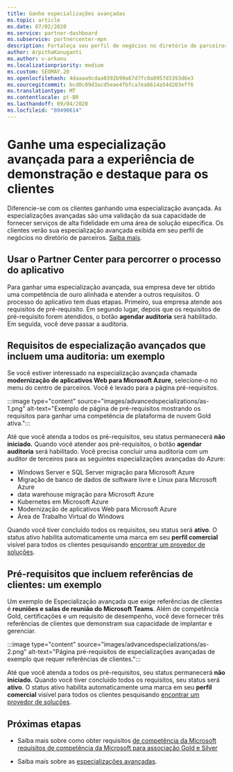 ```yaml
---
title: Ganhe especializações avançadas
ms.topic: article
ms.date: 07/02/2020
ms.service: partner-dashboard
ms.subservice: partnercenter-mpn
description: Fortaleça seu perfil de negócios no diretório de parceiros. Saiba como obter especializações avançadas junto com suas competências Gold/Silver.
author: ArpithaKanuganti
ms.author: v-arkanu
ms.localizationpriority: medium
ms.custom: SEOMAY.20
ms.openlocfilehash: 4daaaa9cdaa0392b90a67d7fc0a8957d3393d6e3
ms.sourcegitcommit: bcd0c09d3acd5eae4fbfca7ea6614a54d203eff6
ms.translationtype: MT
ms.contentlocale: pt-BR
ms.lasthandoff: 09/04/2020
ms.locfileid: "89490614"
---
```

# <a name="earn-an-advanced-specialization-to-showcase-expertise-and-stand-out-to-customers"></a>Ganhe uma especialização avançada para a experiência de demonstração e destaque para os clientes 

Diferencie-se com os clientes ganhando uma especialização avançada. As especializações avançadas são uma validação da sua capacidade de fornecer serviços de alta fidelidade em uma área de solução específica. Os clientes verão sua especialização avançada exibida em seu perfil de negócios no diretório de parceiros. [Saiba mais](https://partner.microsoft.com/membership/advanced-specialization).

## <a name="use-partner-center-to-move-through-the-application-process"></a>Usar o Partner Center para percorrer o processo do aplicativo

Para ganhar uma especialização avançada, sua empresa deve ter obtido uma competência de ouro alinhada e atender a outros requisitos. O processo do aplicativo tem duas etapas. Primeiro, sua empresa atende aos requisitos de pré-requisito. Em segundo lugar, depois que os requisitos de pré-requisito forem atendidos, o botão **agendar auditoria** será habilitado. Em seguida, você deve passar a auditoria. 

## <a name="advanced-specialization-requirements-that-include-an-audit-an-example"></a>Requisitos de especialização avançados que incluem uma auditoria: um exemplo

Se você estiver interessado na especialização avançada chamada **modernização de aplicativos Web para Microsoft Azure**, selecione-o no menu do centro de parceiros. Você é levado para a página pré-requisitos.

:::image type="content" source="images/advancedspecializations/as-1.png" alt-text="Exemplo de página de pré-requisitos mostrando os requisitos para ganhar uma competência de plataforma de nuvem Gold ativa.":::


Até que você atenda a todos os pré-requisitos, seu status permanecerá **não iniciado.** Quando você atender aos pré-requisitos, o botão **agendar auditoria** será habilitado. Você precisa concluir uma auditoria com um auditor de terceiros para as seguintes especializações avançadas do Azure:
 
- Windows Server e SQL Server migração para Microsoft Azure
- Migração de banco de dados de software livre e Linux para Microsoft Azure
- data warehouse migração para Microsoft Azure
- Kubernetes em Microsoft Azure
- Modernização de aplicativos Web para Microsoft Azure
- Área de Trabalho Virtual do Windows


Quando você tiver concluído todos os requisitos, seu status será **ativo**. O status ativo habilita automaticamente uma marca em seu **perfil comercial** visível para todos os clientes pesquisando [encontrar um provedor de soluções](https://www.microsoft.com/solution-providers/home).

## <a name="prerequisites-that-include-customer-references-an-example"></a>Pré-requisitos que incluem referências de clientes: um exemplo

Um exemplo de Especialização avançada que exige referências de clientes é **reuniões e salas de reunião do Microsoft Teams**. Além de competência Gold, certificações e um requisito de desempenho, você deve fornecer três referências de clientes que demonstram sua capacidade de implantar e gerenciar.

:::image type="content" source="images/advancedspecializations/as-2.png" alt-text="Página pré-requisitos de especializações avançadas de exemplo que requer referências de clientes.":::

Até que você atenda a todos os pré-requisitos, seu status permanecerá **não iniciado.** Quando você tiver concluído todos os requisitos, seu status será **ativo**. O status ativo habilita automaticamente uma marca em seu **perfil comercial** visível para todos os clientes pesquisando [encontrar um provedor de soluções](https://www.microsoft.com/solution-providers/home).

## <a name="next-steps"></a>Próximas etapas

- Saiba mais sobre como obter requisitos [de competência da Microsoft requisitos de competência da Microsoft para associação Gold e Silver](learn-about-competencies.md)

- Saiba mais sobre as [especializações avançadas](https://partner.microsoft.com/membership/advanced-specialization).
